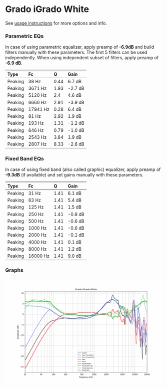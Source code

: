# Grado iGrado White
See [usage instructions](https://github.com/jaakkopasanen/AutoEq#usage) for more options and info.

### Parametric EQs
In case of using parametric equalizer, apply preamp of **-6.9dB** and build filters manually
with these parameters. The first 5 filters can be used independently.
When using independent subset of filters, apply preamp of **-6.9 dB**.

| Type    | Fc       |    Q | Gain    |
|:--------|:---------|:-----|:--------|
| Peaking | 38 Hz    | 0.44 | 6.7 dB  |
| Peaking | 3671 Hz  | 1.93 | -2.7 dB |
| Peaking | 5120 Hz  | 2.4  | 4.6 dB  |
| Peaking | 6660 Hz  | 2.91 | -3.9 dB |
| Peaking | 17941 Hz | 0.28 | 6.4 dB  |
| Peaking | 81 Hz    | 2.92 | 1.9 dB  |
| Peaking | 193 Hz   | 1.31 | -1.2 dB |
| Peaking | 646 Hz   | 0.79 | -1.0 dB |
| Peaking | 2543 Hz  | 3.84 | 1.9 dB  |
| Peaking | 2807 Hz  | 8.33 | -2.6 dB |

### Fixed Band EQs
In case of using fixed band (also called graphic) equalizer, apply preamp of **-9.3dB**
(if available) and set gains manually with these parameters.

| Type    | Fc       |    Q | Gain    |
|:--------|:---------|:-----|:--------|
| Peaking | 31 Hz    | 1.41 | 6.1 dB  |
| Peaking | 63 Hz    | 1.41 | 5.4 dB  |
| Peaking | 125 Hz   | 1.41 | 1.5 dB  |
| Peaking | 250 Hz   | 1.41 | -0.8 dB |
| Peaking | 500 Hz   | 1.41 | -0.6 dB |
| Peaking | 1000 Hz  | 1.41 | -0.6 dB |
| Peaking | 2000 Hz  | 1.41 | -0.1 dB |
| Peaking | 4000 Hz  | 1.41 | 0.1 dB  |
| Peaking | 8000 Hz  | 1.41 | 1.2 dB  |
| Peaking | 16000 Hz | 1.41 | 9.0 dB  |

### Graphs
![](./Grado%20iGrado%20White.png)